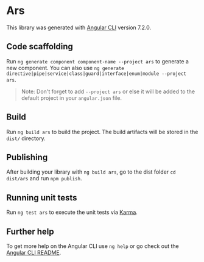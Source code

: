 # Ars

This library was generated with [Angular CLI](https://github.com/angular/angular-cli) version 7.2.0.

## Code scaffolding

Run `ng generate component component-name --project ars` to generate a new component. You can also use `ng generate directive|pipe|service|class|guard|interface|enum|module --project ars`.
> Note: Don't forget to add `--project ars` or else it will be added to the default project in your `angular.json` file. 

## Build

Run `ng build ars` to build the project. The build artifacts will be stored in the `dist/` directory.

## Publishing

After building your library with `ng build ars`, go to the dist folder `cd dist/ars` and run `npm publish`.

## Running unit tests

Run `ng test ars` to execute the unit tests via [Karma](https://karma-runner.github.io).

## Further help

To get more help on the Angular CLI use `ng help` or go check out the [Angular CLI README](https://github.com/angular/angular-cli/blob/master/README.md).
